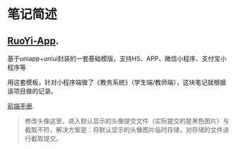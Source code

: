 # 笔记简述

## [RuoYi-App](http://doc.ruoyi.vip/ruoyi-app/).

基于uniapp+uniui封装的一套基础模版，支持H5、APP、微信小程序、支付宝小程序等

用这套模板，针对小程序端做了《教务系统》（学生端/教师端），这块笔记就根据该项目做的记录。

[前端手册](http://doc.ruoyi.vip/ruoyi-app/document/qdsc.html).

> 修改头像这里，进入默认显示的头像提交文件（实际提交的是黑色图片）与截取不符，解决方案是：将默认显示的头像图片临时存储，对存储的文件进行截取提交。
